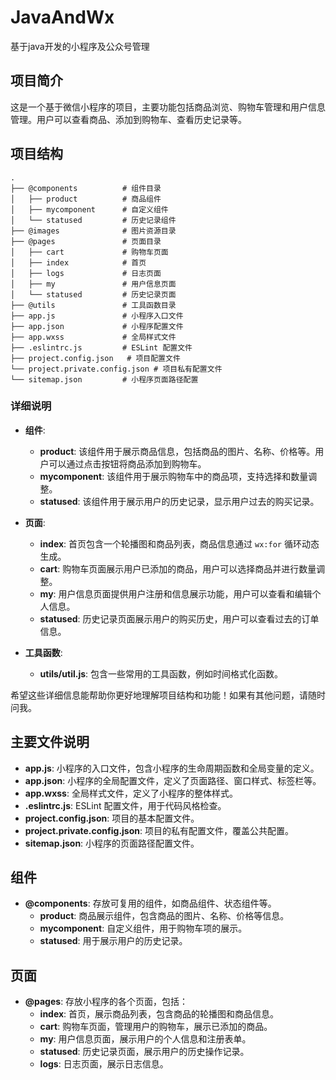 # JavaAndWx
 基于java开发的小程序及公众号管理

## 项目简介
这是一个基于微信小程序的项目，主要功能包括商品浏览、购物车管理和用户信息管理。用户可以查看商品、添加到购物车、查看历史记录等。

## 项目结构
```
.
├── @components          # 组件目录
│   ├── product          # 商品组件
│   ├── mycomponent      # 自定义组件
│   └── statused         # 历史记录组件
├── @images              # 图片资源目录
├── @pages               # 页面目录
│   ├── cart             # 购物车页面
│   ├── index            # 首页
│   ├── logs             # 日志页面
│   ├── my               # 用户信息页面
│   └── statused         # 历史记录页面
├── @utils               # 工具函数目录
├── app.js               # 小程序入口文件
├── app.json             # 小程序配置文件
├── app.wxss             # 全局样式文件
├── .eslintrc.js         # ESLint 配置文件
├── project.config.json   # 项目配置文件
└── project.private.config.json # 项目私有配置文件
└── sitemap.json         # 小程序页面路径配置
```

### 详细说明

- **组件**:
  - **product**: 该组件用于展示商品信息，包括商品的图片、名称、价格等。用户可以通过点击按钮将商品添加到购物车。
  - **mycomponent**: 该组件用于展示购物车中的商品项，支持选择和数量调整。
  - **statused**: 该组件用于展示用户的历史记录，显示用户过去的购买记录。

- **页面**:
  - **index**: 首页包含一个轮播图和商品列表，商品信息通过 `wx:for` 循环动态生成。
  - **cart**: 购物车页面展示用户已添加的商品，用户可以选择商品并进行数量调整。
  - **my**: 用户信息页面提供用户注册和信息展示功能，用户可以查看和编辑个人信息。
  - **statused**: 历史记录页面展示用户的购买历史，用户可以查看过去的订单信息。

- **工具函数**:
  - **utils/util.js**: 包含一些常用的工具函数，例如时间格式化函数。

希望这些详细信息能帮助你更好地理解项目结构和功能！如果有其他问题，请随时问我。

## 主要文件说明

- **app.js**: 小程序的入口文件，包含小程序的生命周期函数和全局变量的定义。
- **app.json**: 小程序的全局配置文件，定义了页面路径、窗口样式、标签栏等。
- **app.wxss**: 全局样式文件，定义了小程序的整体样式。
- **.eslintrc.js**: ESLint 配置文件，用于代码风格检查。
- **project.config.json**: 项目的基本配置文件。
- **project.private.config.json**: 项目的私有配置文件，覆盖公共配置。
- **sitemap.json**: 小程序的页面路径配置文件。

## 组件
- **@components**: 存放可复用的组件，如商品组件、状态组件等。
  - **product**: 商品展示组件，包含商品的图片、名称、价格等信息。
  - **mycomponent**: 自定义组件，用于购物车项的展示。
  - **statused**: 用于展示用户的历史记录。

## 页面
- **@pages**: 存放小程序的各个页面，包括：
  - **index**: 首页，展示商品列表，包含商品的轮播图和商品信息。
  - **cart**: 购物车页面，管理用户的购物车，展示已添加的商品。
  - **my**: 用户信息页面，展示用户的个人信息和注册表单。
  - **statused**: 历史记录页面，展示用户的历史操作记录。
  - **logs**: 日志页面，展示日志信息。


